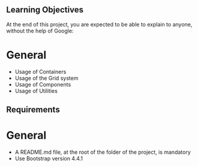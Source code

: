 ## Learning Objectives

At the end of this project, you are expected to be able to explain to anyone, without the help of Google:

# General

* Usage of Containers
* Usage of the Grid system
* Usage of Components
* Usage of Utilities

## Requirements

# General

* A README.md file, at the root of the folder of the project, is mandatory
* Use Bootstrap version 4.4.1
